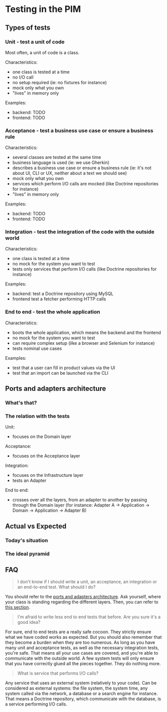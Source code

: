 # Testing in the PIM

## Types of tests

### Unit - test a unit of code

Most often, a unit of code is a class.

Characteristics:

- one class is tested at a time
- no I/O call
- no setup required (ie: no fixtures for instance)
- mock only what you own
- "lives" in memory only

Examples:

- backend: TODO
- frontend: TODO


### Acceptance - test a business use case or ensure a business rule

Characteristics:

- several classes are tested at the same time
- business language is used (ie: we use Gherkin)
- describes a business use case or ensure a business rule (ie: it's not about UI, CLI or UX, neither about a text we should see)
- mock only what you own
- services which perform I/O calls are mocked (like Doctrine repositories for instance)
- "lives" in memory only

Examples:

- backend: TODO
- frontend: TODO

### Integration - test the integration of the code with the outside world

Characteristics:

- one class is tested at a time
- no mock for the system you want to test
- tests only services that perform I/O calls (like Doctrine repositories for instance)

Examples:

- backend: test a Doctrine repository using MySQL
- frontend test a fetcher performing HTTP calls

### End to end - test the whole application

Characteristics:

- boots the whole application, which means the backend and the frontend
- no mock for the system you want to test
- can require complex setup (like a browser and Selenium for instance)
- tests nominal use cases

Examples:

- test that a user can fill in product values via the UI
- test that an import can be launched via the CLI


## Ports and adapters architecture

### What's that?

### The relation with the tests

Unit:

- focuses on the Domain layer

Acceptance:

- focuses on the Acceptance layer

Integration:

- focuses on the Infrastructure layer
- tests an Adapter

End to end:

- crosses over all the layers, from an adapter to another by passing through the Domain layer (for instance: Adapter A -> Application -> Domain -> Application -> Adapter B)


## Actual vs Expected

### Today's situation

### The ideal pyramid


## FAQ

> I don't know if I should write a unit, an acceptance, an integration or an end-to-end test. What should I do?

You should refer to the [ports and adapters architecture](#ports-and-adapters-architecture). Ask yourself, where your class is standing regarding the different layers. Then, you can refer to [this section](#what-is-my-test-about).

> I'm afraid to write less end to end tests that before. Are you sure it's a good idea?

For sure, end to end tests are a really safe cocoon. They strictly ensure what we have coded works as expected. But you should also remember that they become a burden when they are too numerous. As long as you have many unit and acceptance tests, as well as the necessary integration tests, you're safe. That means all your use cases are covered, and you're able to communicate with the outside world. A few system tests will only ensure that you have correctly glued all the pieces together. They do nothing more.

> What is service that performs I/O calls?

Any service that uses an external system (relatively to your code). Can be considered as external systems: the file system, the system time, any system called via the network, a database or a search engine for instance. That means a Doctrine repository, which communicate with the database, is a service performing I/O calls.
